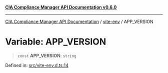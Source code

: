 [**CIA Compliance Manager API Documentation v0.6.0**](../../README.md)

***

[CIA Compliance Manager API Documentation](../../modules.md) / [vite-env](../README.md) / APP\_VERSION

# Variable: APP\_VERSION

> `const` **APP\_VERSION**: `string`

Defined in: [src/vite-env.d.ts:14](https://github.com/Hack23/cia-compliance-manager/blob/ca083b463223765b22422b66b3a43930241849bd/src/vite-env.d.ts#L14)
